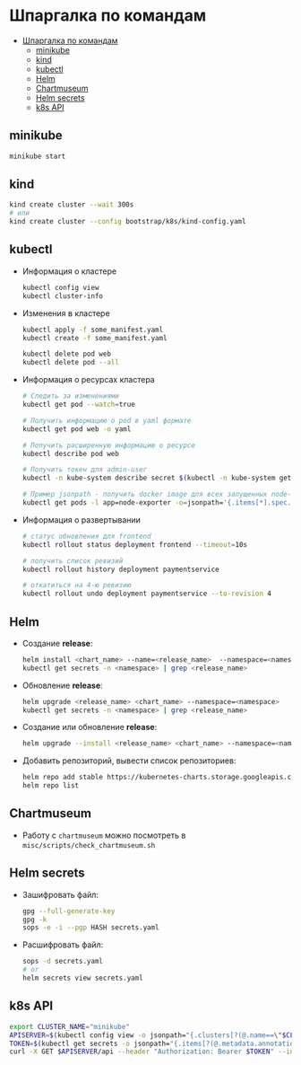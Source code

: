 # Шпаргалка по командам

* [Шпаргалка по командам](#%d0%a8%d0%bf%d0%b0%d1%80%d0%b3%d0%b0%d0%bb%d0%ba%d0%b0-%d0%bf%d0%be-%d0%ba%d0%be%d0%bc%d0%b0%d0%bd%d0%b4%d0%b0%d0%bc)
  * [minikube](#minikube)
  * [kind](#kind)
  * [kubectl](#kubectl)
  * [Helm](#helm)
  * [Chartmuseum](#chartmuseum)
  * [Helm secrets](#helm-secrets)
  * [k8s API](#k8s-api)

## minikube

```bash
minikube start
```

## kind

```bash
kind create cluster --wait 300s
# или
kind create cluster --config bootstrap/k8s/kind-config.yaml
```

## kubectl

* Информация о кластере

  ```bash
  kubectl config view
  kubectl cluster-info
  ```

* Изменения в кластере

  ```bash
  kubectl apply -f some_manifest.yaml
  kubectl create -f some_manifest.yaml

  kubectl delete pod web
  kubectl delete pod --all
  ```

* Информация о ресурсах кластера

  ```bash
  # Следить за изменениями
  kubectl get pod --watch=true

  # Получить информацию о pod в yaml формате
  kubectl get pod web -o yaml

  # Получить расширенную информацию о ресурсе
  kubectl describe pod web

  # Получить токен для admin-user
  kubectl -n kube-system describe secret $(kubectl -n kube-system get secret | grep admin-user | awk '{print $1}')

  # Пример jsonpath - получить docker image для всех запущенных node-exporter
  kubectl get pods -l app=node-exporter -o=jsonpath='{.items[*].spec.containers[0].image}'
  ```

* Информация о развертывании

  ```bash
  # статус обновления для frontend
  kubectl rollout status deployment frontend --timeout=10s

  # получить список ревизий
  kubectl rollout history deployment paymentservice

  # откатиться на 4-ю ревизию
  kubectl rollout undo deployment paymentservice --to-revision 4
  ```

## Helm

* Создание **release**:

  ```bash
  helm install <chart_name> --name=<release_name>  --namespace=<namespace>
  kubectl get secrets -n <namespace> | grep <release_name>
  ```

* Обновление **release**:

  ```bash
  helm upgrade <release_name> <chart_name> --namespace=<namespace>
  kubectl get secrets -n <namespace> | grep <release_name>
  ```

* Создание или обновление **release**:

  ```bash
  helm upgrade --install <release_name> <chart_name> --namespace=<namespace>
  ```

* Добавить репозиторий, вывести список репозиториев:

  ```bash
  helm repo add stable https://kubernetes-charts.storage.googleapis.com
  helm repo list
  ```

## Chartmuseum

* Работу с `chartmuseum` можно посмотреть в `misc/scripts/check_chartmuseum.sh`

## Helm secrets

* Зашифровать файл:

  ```bash
  gpg --full-generate-key
  gpg -k
  sops -e -i --pgp HASH secrets.yaml
  ```

* Расшифровать файл:

  ```bash
  sops -d secrets.yaml
  # or
  helm secrets view secrets.yaml
  ```

## k8s API

```bash
export CLUSTER_NAME="minikube"
APISERVER=$(kubectl config view -o jsonpath="{.clusters[?(@.name==\"$CLUSTER_NAME\")].cluster.server}")
TOKEN=$(kubectl get secrets -o jsonpath="{.items[?(@.metadata.annotations['kubernetes\.io/service-account\.name']=='default')].data.token}"|base64 --decode)
curl -X GET $APISERVER/api --header "Authorization: Bearer $TOKEN" --insecure
```
